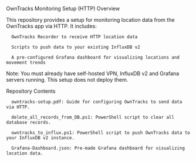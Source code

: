 OwnTracks Monitoring Setup (HTTP)
Overview

This repository provides a setup for monitoring location data from the OwnTracks app via HTTP. It includes:

      OwnTracks Recorder to receive HTTP location data

      Scripts to push data to your existing InfluxDB v2

      A pre-configured Grafana dashboard for visualizing locations and movement trends

Note: You must already have self-hosted VPN, InfluxDB v2 and Grafana servers running. This setup does not deploy them.

Repository Contents

      owntracks-setup.pdf: Guide for configuring OwnTracks to send data via HTTP.

      delete_all_records_from_DB.ps1: PowerShell script to clear all database records.

      owntracks_to_influx.ps1: PowerShell script to push OwnTracks data to your InfluxDB v2 instance.

      Grafana-Dashboard.json: Pre-made Grafana dashboard for visualizing location data.
